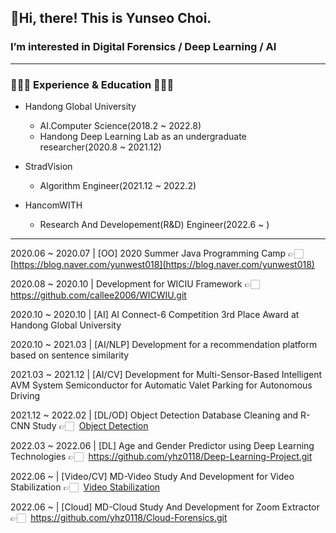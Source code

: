 ## 👋Hi, there! This is Yunseo Choi.


### I’m interested in Digital Forensics / Deep Learning / AI

---

### **👩🏻‍💻 Experience & Education 👩🏻‍💻**

- Handong Global University
    - AI.Computer Science(2018.2 ~ 2022.8)
    - Handong Deep Learning Lab as an undergraduate researcher(2020.8 ~ 2021.12)


    
- StradVision
    - Algorithm Engineer(2021.12 ~ 2022.2)


    
- HancomWITH
    - Research And Developement(R&D) Engineer(2022.6 ~ )

    
---

2020.06 ~ 2020.07 | [OO] 2020 Summer Java Programming Camp 👉🏻  [https://blog.naver.com/yunwest018](https://blog.naver.com/yunwest018)

2020.08 ~ 2020.10 |  Development for WICIU Framework 👉🏻  https://github.com/callee2006/WICWIU.git

2020.10 ~ 2020.10 | [AI] AI Connect-6 Competition 3rd Place Award at Handong Global University

2020.10 ~ 2021.03 | [AI/NLP] Development for a recommendation platform based on sentence similarity

2021.03 ~ 2021.12 |  [AI/CV] Development for Multi-Sensor-Based Intelligent AVM System Semiconductor for Automatic Valet Parking for Autonomous Driving

2021.12 ~ 2022.02 | [DL/OD] Object Detection Database Cleaning and R-CNN Study 👉🏻  [Object Detection](https://www.notion.so/Object-Detection-12680d87b62d42e08b0422069dbd17d7) 

2022.03 ~ 2022.06 | [DL] Age and Gender Predictor using Deep Learning Technologies 👉🏻  https://github.com/yhz0118/Deep-Learning-Project.git

2022.06  ~         | [Video/CV] MD-Video Study And Development for Video Stabilization 👉🏻  [Video Stabilization](https://www.notion.so/Video-Stabilization-8877816285b34e49a52029af6ab2ee96) 

2022.06  ~         | [Cloud] MD-Cloud Study And Development for Zoom Extractor 👉🏻  https://github.com/yhz0118/Cloud-Forensics.git
